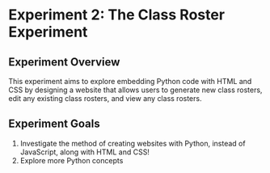 # Experiment 2: The Class Roster Experiment 

## Experiment Overview
This experiment aims to explore embedding Python code with HTML and CSS by designing a website 
that allows users to generate new class rosters, edit any existing class rosters, and view 
any class rosters.

## Experiment Goals 
1) Investigate the method of creating websites with Python, instead of JavaScript, along with HTML and CSS! 
2) Explore more Python concepts 